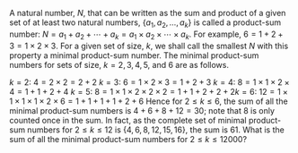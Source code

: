 A natural number, $N$, that can be written as the sum and product of a given set of at least two natural numbers, $\{a_1, a_2, \dots, a_k\}$ is called a product-sum number: $N = a_1 + a_2 + \cdots + a_k = a_1 \times a_2 \times \cdots \times a_k$.
For example, $6 = 1 + 2 + 3 = 1 \times 2 \times 3$.
For a given set of size, $k$, we shall call the smallest $N$ with this property a minimal product-sum number. The minimal product-sum numbers for sets of size, $k = 2, 3, 4, 5$, and $6$ are as follows.

$k=2$: $4 = 2 \times 2 = 2 + 2$
$k=3$: $6 = 1 \times 2 \times 3 = 1 + 2 + 3$
$k=4$: $8 = 1 \times 1 \times 2 \times 4 = 1 + 1 + 2 + 4$
$k=5$: $8 = 1 \times 1 \times 2 \times 2 \times 2 = 1 + 1 + 2 + 2 + 2$$k=6$: $12 = 1 \times 1 \times 1 \times 1 \times 2 \times 6 = 1 + 1 + 1 + 1 + 2 + 6$
Hence for $2 \le k \le 6$, the sum of all the minimal product-sum numbers is $4+6+8+12 = 30$; note that $8$ is only counted once in the sum.
In fact, as the complete set of minimal product-sum numbers for $2 \le k \le 12$ is $\{4, 6, 8, 12, 15, 16\}$, the sum is $61$.
What is the sum of all the minimal product-sum numbers for $2 \le k \le 12000$?
